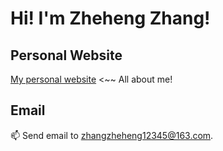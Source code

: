 # Hi! I'm Zheheng Zhang!

## Personal Website

[My personal website](https://zzhme.netlify.app) <~~ All about me!

## Email

📫 Send email to zhangzheheng12345@163.com.
